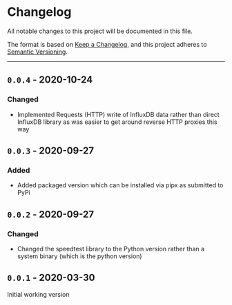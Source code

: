 # Changelog
All notable changes to this project will be documented in this file.

The format is based on [Keep a Changelog](https://keepachangelog.com/en/1.0.0/),
and this project adheres to [Semantic Versioning](https://semver.org/spec/v2.0.0.html).

___

## `0.0.4` - 2020-10-24

### Changed

- Implemented Requests (HTTP) write of InfluxDB data rather than direct InfluxDB library as was easier to get around reverse HTTP proxies this way

## `0.0.3` - 2020-09-27

### Added

- Added packaged version which can be installed via pipx as submitted to PyPi

## `0.0.2` - 2020-09-27

### Changed

- Changed the speedtest library to the Python version rather than a system binary (which is the python version)

## `0.0.1` - 2020-03-30

Initial working version